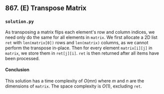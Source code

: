 ## 867. (E) Transpose Matrix

### `solution.py`
As transposing a matrix flips each element's row and column indices, we need only do the same for all elements in `matrix`. We first allocate a 2D list `ret` with `len(matrix[0])` rows and `len(matrix)` columns, as we cannot perform the transpose in-place. Then for every element `matrix[i][j]` in `matrix`, we store them in `ret[j][i]`. `ret` is then returned after all items have been processed.  

#### Conclusion
This solution has a time complexity of $O(mn)$ where $m$ and $n$ are the dimensions of `matrix`. The space complexity is $O(1)$, excluding `ret`.  
  

